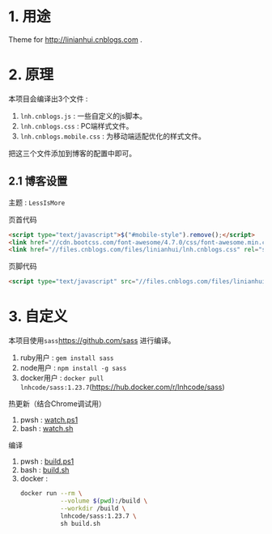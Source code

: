 # 1. 用途
Theme for <http://linianhui.cnblogs.com> .

# 2. 原理

本项目会编译出3个文件 :
1. `lnh.cnblogs.js` : 一些自定义的js脚本。
2. `lnh.cnblogs.css` : PC端样式文件。
3. `lnh.cnblogs.mobile.css` : 为移动端适配优化的样式文件。

把这三个文件添加到博客的配置中即可。

## 2.1 博客设置

主题 : `LessIsMore`

页首代码
```html
<script type="text/javascript">$("#mobile-style").remove();</script>
<link href="//cdn.bootcss.com/font-awesome/4.7.0/css/font-awesome.min.css" rel="stylesheet"/>
<link href="//files.cnblogs.com/files/linianhui/lnh.cnblogs.css" rel="stylesheet"/>
```

页脚代码
```html
<script type="text/javascript" src="//files.cnblogs.com/files/linianhui/lnh.cnblogs.js"></script>
```

# 3. 自定义

本项目使用`sass`https://github.com/sass 进行编译。

1. ruby用户 : `gem install sass`
2. node用户 : `npm install -g sass`
3. docker用户 : `docker pull lnhcode/sass:1.23.7`(https://hub.docker.com/r/lnhcode/sass)

热更新（结合Chrome调试用）

1. pwsh : [watch.ps1](/watch.ps1)
2. bash : [watch.sh](/watch.sh)

编译 

1. pwsh : [build.ps1](/build.ps1)
2. bash : [build.sh](/build.sh)
3. docker : 
    ```sh
    docker run --rm \
               --volume $(pwd):/build \
               --workdir /build \
               lnhcode/sass:1.23.7 \
               sh build.sh 
    ```
